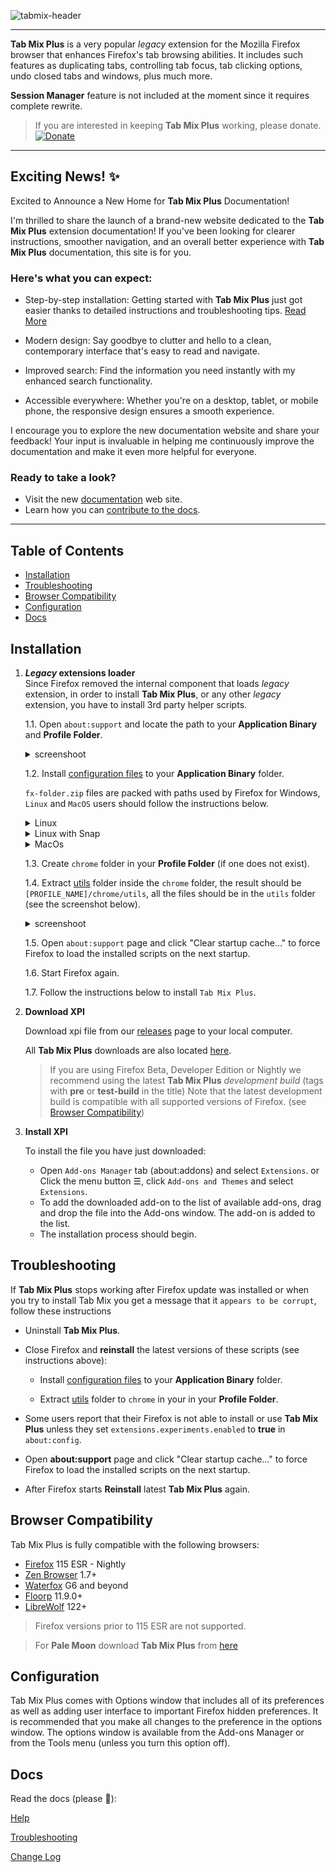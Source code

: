 ![tabmix-header](https://github.com/onemen/TabMixPlus/assets/3650909/232b1106-10ed-4b07-ab7d-53301167a694)

<hr />

**Tab Mix Plus** is a very popular _legacy_ extension for the Mozilla Firefox browser that enhances Firefox's tab browsing abilities. It includes such features as duplicating tabs, controlling tab focus, tab clicking options, undo closed tabs and windows, plus much more.

**Session Manager** feature is not included at the moment since it requires complete rewrite.

>If you are interested in keeping **Tab Mix Plus** working, please donate.
[![Donate](https://img.shields.io/badge/Donate-PayPal-green.svg)](https://www.paypal.com/donate?hosted_button_id=W25388CZ3MNU8)

---

## Exciting News! ✨<!-- omit in toc -->
Excited to Announce a New Home for **Tab Mix Plus** Documentation!

I'm thrilled to share the launch of a brand-new website dedicated to the **Tab Mix Plus** extension documentation! If you've been looking for clearer instructions, smoother navigation, and an overall better experience with **Tab Mix Plus** documentation, this site is for you.

### Here's what you can expect:
- Step-by-step installation: Getting started with **Tab Mix Plus** just got easier thanks to detailed instructions and troubleshooting tips. [Read More](https://onemen.github.io/tabmixplus-docs/other/installation/)

- Modern design: Say goodbye to clutter and hello to a clean, contemporary interface that's easy to read and navigate.

- Improved search: Find the information you need instantly with my enhanced search functionality.

- Accessible everywhere: Whether you're on a desktop, tablet, or mobile phone, the responsive design ensures a smooth experience.

I encourage you to explore the new documentation website and share your feedback! Your input is invaluable in helping me continuously improve the documentation and make it even more helpful for everyone.

### Ready to take a look?
- Visit the new [documentation](https://onemen.github.io/tabmixplus-docs/) web site.
- Learn how you can [contribute to the docs](https://github.com/onemen/tabmixplus-docs).

---


## Table of Contents <!-- omit in toc -->

- [Installation](#installation)
- [Troubleshooting](#troubleshooting)
- [Browser Compatibility](#browser-compatibility)
- [Configuration](#configuration)
- [Docs](#docs)


## Installation

1. **_Legacy_ extensions loader**<br />
Since Firefox removed the internal component that loads _legacy_ extension, in order to install **Tab Mix Plus**, or any other _legacy_ extension, you have to install 3rd party helper scripts.

   1.1. Open `about:support` and locate the path to your **Application Binary** and **Profile Folder**.
   <details><summary>screenshoot</summary>

   ![firefox](https://github.com/onemen/TabMixPlus/assets/3650909/e39c4d4e-5bec-47fe-96d7-faba7fab24b2)
   </details>

   1.2. Install [configuration files](https://github.com/onemen/TabMixPlus/releases/download/dev-build/fx-folder.zip) to your **Application Binary** folder.

   `fx-folder.zip` files are packed with paths used by Firefox for Windows, `Linux` and `MacOS` users should follow the instructions below.
   <details>
     <summary>Linux</summary>

     **Note**:
     The default path to Firefox on Linux is typically `/usr/lib/firefox/`.

     **Verify the path**:

     Check the actual path to your Firefox **Application Binary**.
     If it differs from `/usr/lib/firefox/`, replace the path accordingly in the following instructions.

     **Copy the configuration files extracted from `fx-folder.zip`**:

     * copy `config.js` to `/usr/lib/firefox/config.js`
     * copy `config-prefs.js` to `/usr/lib/firefox/browser/defaults/preferences/config-prefs.js`
   </details>

   <details>
     <summary>Linux with Snap</summary>

     **Compatibility Note**:

     `Firefox snap for Linux` versions prior to 108 are not supported.

     **Instructions for Firefox snap 108 or newer**

     **Verify installation path**:

     If you're uncertain about the installation path of your Firefox snap, use the command `snap list firefox` in your terminal to check.

     **Copy the configuration files extracted from `fx-folder.zip`**:

     * copy `config.js` to `/etc/firefox/config.js`
     * copy `config-prefs.js` to `/etc/firefox/defaults/pref/config-prefs.js`


     **Create subfolders if necessary**

     If the folders /defaults or /pref don't exist within /etc/firefox/ create them.
   </details>

   <details>
     <summary>MacOs</summary>

     **Note**:

     The default path to Firefox on MacOs is typically `Firefox.app/Contents/Resources`.

     **Verify the path**:

     Check the actual path to your Firefox **Application Binary**.
     If it differs from `Firefox.app/Contents/Resources`, replace the path accordingly in the following instructions.

     **Copy the configuration files extracted from `fx-folder.zip`**:

     * copy `config.js` to `Firefox.app/Contents/Resources/config.js`
     * copy `config-prefs.js` to `Firefox.app/Contents/Resources/defaults/pref/config-prefs.js`
   </details>

   1.3. Create `chrome` folder in your **Profile Folder** (if one does not exist).

   1.4. Extract [utils](https://github.com/onemen/TabMixPlus/releases/download/dev-build/utils.zip) folder inside the `chrome` folder, the result should be `[PROFILE_NAME]/chrome/utils`, all the files should be in the `utils` folder (see the screenshot below).

   <details><summary>screenshoot</summary>

   ![firefox](https://github.com/onemen/TabMixPlus/assets/3650909/fc5da575-2c75-493e-8342-34f1142ece4a)
   </details>

   1.5. Open `about:support` page and click "Clear startup cache…" to force Firefox to load the installed scripts on the next startup.

   1.6. Start Firefox again.

   1.7. Follow the instructions below to install `Tab Mix Plus`.



1. **Download XPI**

    Download xpi file from our [releases](https://github.com/onemen/TabMixPlus/releases) page to your local computer.

    All **Tab Mix Plus** downloads are also located [here](https://bitbucket.org/onemen/tabmixplus-for-firefox/downloads/).
    >If you are using Firefox Beta, Developer Edition or Nightly we recommend using the latest **Tab Mix Plus** _development build_ (tags with **pre** or **test-build** in the title)
     Note that the latest development build is compatible with all supported versions of Firefox. (see [Browser Compatibility](https://onemen.github.io/tabmixplus-docs/other/installation/#browser-compatibility))


1. **Install XPI**

   To install the file you have just downloaded:
   * Open `Add-ons Manager` tab (about:addons) and select `Extensions`.
     or
     Click the menu button ☰, click `Add-ons and Themes` and select `Extensions`.
   * To add the downloaded add-on to the list of available add-ons, drag and drop the file into the Add-ons window. The add-on is added to the list.
   * The installation process should begin.



## Troubleshooting

If <b>Tab Mix Plus</b> stops working after Firefox update was installed or when you try to install Tab Mix you get a message that it `appears to be corrupt`, follow these instructions

* Uninstall **Tab Mix Plus**.
* Close Firefox and **reinstall** the latest versions of these scripts (see instructions above):
  * Install [configuration files](https://github.com/onemen/TabMixPlus/releases/download/dev-build/fx-folder.zip) to your **Application Binary** folder.

  * Extract [utils](https://github.com/onemen/TabMixPlus/releases/download/dev-build/utils.zip) folder to `chrome` in your in your **Profile Folder**.

* Some users report that their Firefox is not able to install or use **Tab Mix Plus** unless they set `extensions.experiments.enabled` to **true** in `about:config`.

* Open <b>about:support</b> page and click "Clear startup cache…" to force Firefox to load the installed scripts on the next startup.</li>
* After Firefox starts **Reinstall** latest <b>Tab Mix Plus</b> again.



## Browser Compatibility

Tab Mix Plus is fully compatible with the following browsers:

  * [Firefox](https://www.mozilla.org/en-US/firefox/all/#product-desktop-release) 115 ESR - Nightly
  * [Zen Browser](https://zen-browser.app/) 1.7+
  * [Waterfox](https://www.waterfox.net/) G6 and beyond
  * [Floorp](https://floorp.app/) 11.9.0+
  * [LibreWolf](https://librewolf.net/) 122+  

> Firefox versions prior to 115 ESR are not supported.

> For **Pale Moon** download **Tab Mix Plus** from [here](https://addons.palemoon.org/addon/tab-mix-plus/)



## Configuration

Tab Mix Plus comes with Options window that includes all of its preferences as well as adding user interface to important Firefox hidden preferences. It is recommended that you make all changes to the preference in the options window. The options window is available from the Add-ons Manager or from the Tools menu (unless you turn this option off).



## Docs

Read the docs (please 🙏):

[Help](https://onemen.github.io/tabmixplus-docs/help/links/)

[Troubleshooting](https://onemen.github.io/tabmixplus-docs/troubleshooting/tabmix-does-not-work/)

[Change Log](https://github.com/onemen/TabMixPlus/releases)

